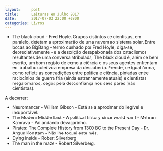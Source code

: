 ```yaml
---
layout:     post
title:      Leituras em Julho 2017
date:       2017-07-03 22:00 +0800
categories: Livros
---
```

- The black cloud - Fred Hoyle. Grupos distintos de cientistas, em paralelo, detetam a aproximação de uma nuvem ao sistema solar. Entre bocas ao BigBang - termo cunhado por Fred Hoyle, diga-se, depreciativamente - e a descrição desapaixonada dos cataclismos resultantes de uma conversa atribulada, The black cloud é, além de bem escrito, um bom registo de como a ciência e os seus agentes enfrentam em trabalho coletivo a empresa da descoberta. Prende, de igual forma, como reflete as contradições entre política e ciência, pintadas entre raciocínios de guerra fria (ainda estranhamente atuais) e cientistas megalómanos, cegos pela desconfiança nos seus pares (não cientistas).  


A decorrer: 
- Neuromancer - William Gibson - Está se a aproximar do ilegível e insuportável.
- The Modern Middle East - A political history since world war I - Mehran Kamrava - Vai andando devagarinho.
- Pirates: The Complete History from 1300 BC to the Present Day - Dr. Angus Konstam - Não lhe toquei este mês. 
- Dying inside - Robert Silverberg
- The man in the maze - Robert Silverberg.